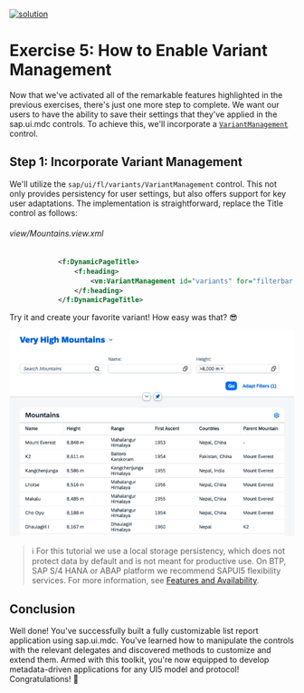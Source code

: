[![solution](https://flat.badgen.net/badge/solution/available/green?icon=github)](webapp)
# Exercise 5: How to Enable Variant Management
Now that we've activated all of the remarkable features highlighted in the previous exercises, there's just one more step to complete. We want our users to have the ability to save their settings that they've applied in the sap.ui.mdc controls. To achieve this, we'll incorporate a [`VariantManagement`](https://sdk.openui5.org/api/sap.ui.fl.variants.VariantManagement) control.

## Step 1: Incorporate Variant Management
We'll utilize the `sap/ui/fl/variants/VariantManagement` control. This not only provides persistency for user settings, but also offers support for key user adaptations. The implementation is straightforward, replace the Title control as follows:
###### view/Mountains.view.xml
```xml
			<f:DynamicPageTitle>
				<f:heading>
					<vm:VariantManagement id="variants" for="filterbar, table"/>
				</f:heading>
			</f:DynamicPageTitle>
```
Try it and create your favorite variant! How easy was that? 😎

![Exercise 5 Result](ex5.png)

>ℹ️ For this tutorial we use a local storage persistency, which does not protect data by default and is not meant for productive use. On BTP, SAP S/4 HANA or ABAP platform we recommend SAPUI5 flexibility services. For more information, see [Features and Availability](https://help.sap.com/docs/UI5_FLEXIBILITY/430e2c1a4ff241bc8162df4bf51e0730/41ada93054994698ab9067855bb85fe1.html).
## Conclusion
Well done! You've successfully built a fully customizable list report application using sap.ui.mdc. You've learned how to manipulate the controls with the relevant delegates and discovered methods to customize and extend them. Armed with this toolkit, you're now equipped to develop metadata-driven applications for any UI5 model and protocol! Congratulations! 🎉
